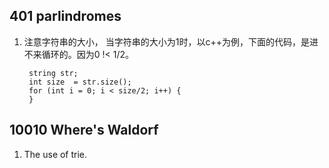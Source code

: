 ## 401 parlindromes
1. 注意字符串的大小， 当字符串的大小为1时，以c++为例，下面的代码，是进不来循环的。因为0 !< 1/2。

		string str;
		int size  = str.size();
		for (int i = 0; i < size/2; i++) {
		}
		
## 10010 Where's Waldorf
1. The use of trie.
